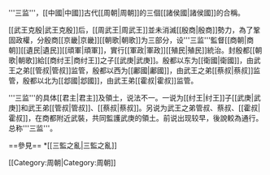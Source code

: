 '''三监'''，[[中國|中國]]古代[[周朝|周朝]]的三個[[諸侯國|諸侯國]]的合稱。

[[武王克殷|武王克殷]]后，[[周武王|周武王]]並未消滅[[殷商|殷商]]勢力，為了鞏固政權，分殷商[[京畿|京畿]][[朝歌|朝歌]]为三部分，设'''三监'''監督[[商朝|商朝]][[遺民|遺民]][[頑軍|頑軍]]，實行[[軍政|軍政]][[殖民|殖民]]統治。封殷都[[朝歌|朝歌]]給[[商纣王|商纣王]]之子[[武庚|武庚]]。殷都以东为[[衛國|衛國]]，由武王之弟[[管叔|管叔]]监管，殷都以西为[[鄘國|鄘國]]，由武王之弟[[蔡叔|蔡叔]]监管，殷都以北为[[邶國|邶國]]，由武王弟[[霍叔|霍叔]]监管。

'''三监'''的具体[[君主|君主]]及領土，说法不一。一说为[[纣王|纣王]]子[[武庚|武庚]]和武王弟[[管叔|管叔]]、[[蔡叔|蔡叔]]。另说为武王之弟管叔、蔡叔、[[霍叔|霍叔]]，在商都附近武裝，共同監護武庚的領土。前说出现较早，後說較為通行。总称'''三监'''。

==參見==
*[[三監之亂|三監之亂]]

[[Category:周朝|Category:周朝]]